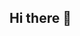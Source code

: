 ## Hi there 👋

<!--
**maciekkusiak27/maciekkusiak27** is a ✨ _special_ ✨ repository because its `README.md` (this file) appears on your GitHub profile.

I am a Frontend Developer from Myślenice/Kraków 🚀. My name is Maciek, and I am passionate about creativity in every dimension. I want to collect here some interesting projects!

- 📫 How to reach me: maciekkusiak27@gmail.com

## Connect with me
[<img align="left" alt="linkedin" src="https://img.shields.io/badge/linkedin-%230077B5.svg?&style=for-the-badge&logo=linkedin&logoColor=white" />](https://www.linkedin.com/in/maciej-kusiak-21199b208/) 
<br><br>

## Expertise
<img align="left" alt="angular" src="https://img.shields.io/badge/angular-%23DD0031.svg?&style=for-the-badge&logo=angular&logoColor=white" />
<img align="left" alt="typescript" src="https://img.shields.io/badge/typescript-%23232323.svg?&style=for-the-badge&logo=typescript&logoColor=white" />
<img align="left" alt="javascript" src="https://img.shields.io/badge/javascript-%23F7DF1E.svg?&style=for-the-badge&logo=javascript&logoColor=black" />
<img align="left" alt="html" src="https://img.shields.io/badge/html5-%23E34F26.svg?&style=for-the-badge&logo=html5&logoColor=white" />
<img align="left" alt="css" src="https://img.shields.io/badge/css3-%231572B6.svg?&style=for-the-badge&logo=css3&logoColor=white" />
<img align="left" alt="scss" src="https://img.shields.io/badge/sass-%23CC6699.svg?&style=for-the-badge&logo=sass&logoColor=white" />
<br><br>

## Want to grow also in (so there will be several such projects here)
<img align="left" alt="react" src="https://img.shields.io/badge/react-%2320232a.svg?&style=for-the-badge&logo=react&logoColor=%2361DAFB" />
<img align="left" alt="reactnative" src="https://img.shields.io/badge/react%20native-%2300B2A6.svg?&style=for-the-badge&logo=react&logoColor=white" />
<img align="left" alt="nodejs" src="https://img.shields.io/badge/node.js-%2343853D.svg?&style=for-the-badge&logo=node.js&logoColor=white" />
<img align="left" alt="nestjs" src="https://img.shields.io/badge/nestjs-%23E0234E.svg?&style=for-the-badge&logo=nestjs&logoColor=white" />
<img align="left" alt="ionic" src="https://img.shields.io/badge/ionic-%23485D9E.svg?&style=for-the-badge&logo=ionic&logoColor=white" />
<br><br>
